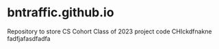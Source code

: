 # bntraffic.github.io

Repository to store CS Cohort Class of 2023 project code
CHIckdfnakne fadfjafasdfadfa
